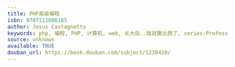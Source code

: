 ```yaml
---
title: PHP高级编程
isbn: 9787111086185
author: Jesus Castagnetto
keywords: php, 编程, PHP, 计算机, web, 长大后..我就撒比西了, series:Professional, ，计算机
source: unknown
available: TRUE
douban_url: https://book.douban.com/subject/1230410/
---
```

